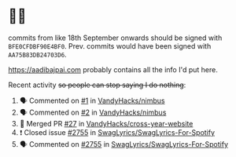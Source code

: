 # 👋🏻
<!--
**aadibajpai/aadibajpai** is a ✨ _special_ ✨ repository because its `README.md` (this file) appears on your GitHub profile.
-->
commits from like 18th September onwards should be signed with `BFE0CFDBF90E4BF0`. Prev. commits would have been signed with `AA75B83DB24703D6`.

https://aadibajpai.com probably contains all the info I'd put here.

Recent activity ~~so people can stop saying I do nothing~~:
<!--START_SECTION:activity-->
1. 🗣 Commented on [#1](https://github.com/VandyHacks/nimbus/issues/1) in [VandyHacks/nimbus](https://github.com/VandyHacks/nimbus)
2. 🗣 Commented on [#2](https://github.com/VandyHacks/nimbus/issues/2) in [VandyHacks/nimbus](https://github.com/VandyHacks/nimbus)
3. 🎉 Merged PR [#27](https://github.com/VandyHacks/cross-year-website/pull/27) in [VandyHacks/cross-year-website](https://github.com/VandyHacks/cross-year-website)
4. ❗️ Closed issue [#2755](https://github.com/SwagLyrics/SwagLyrics-For-Spotify/issues/2755) in [SwagLyrics/SwagLyrics-For-Spotify](https://github.com/SwagLyrics/SwagLyrics-For-Spotify)
5. 🗣 Commented on [#2755](https://github.com/SwagLyrics/SwagLyrics-For-Spotify/issues/2755) in [SwagLyrics/SwagLyrics-For-Spotify](https://github.com/SwagLyrics/SwagLyrics-For-Spotify)
<!--END_SECTION:activity-->
